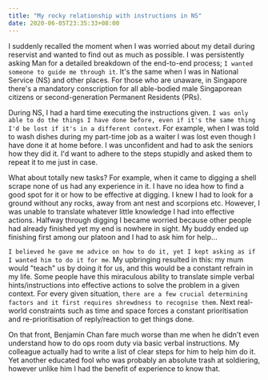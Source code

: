 ```yaml
---
title: "My rocky relationship with instructions in NS"
date: 2020-06-05T23:35:33+08:00
---
```


I suddenly recalled the moment when I was worried about my detail during reservist and wanted to find out as much as possible. I was persistently asking Man for a detailed breakdown of the end-to-end process; `I wanted someone to guide me through it`. It's the same when I was in National Service (NS) and other places. For those who are unaware, in Singapore there's a mandatory conscription for all able-bodied male Singaporean citizens or second-generation Permanent Residents (PRs). 

During NS, I had a hard time executing the instructions given. `I was only able to do the things I have done before, even if it's the same thing I'd be lost if it's in a different context`. For example, when I was told to wash dishes during my part-time job as a waiter I was lost even though I have done it at home before. I was unconfident and had to ask the seniors how they did it. I'd want to adhere to the steps stupidly and asked them to repeat it to me just in case. 

What about totally new tasks? For example, when it came to digging a shell scrape none of us had any experience in it. I have no idea how to find a good spot for it or how to be effective at digging. I knew I had to look for a ground without any rocks, away from ant nest and scorpions etc. However, I was unable to translate whatever little knowledge I had into effective actions. Halfway through digging I became worried because other people had already finished yet my end is nowhere in sight. My buddy ended up finishing first among our platoon and I had to ask him for help... 

`I believed he gave me advice on how to do it, yet I kept asking as if I wanted him to do it for me`. My upbringing resulted in this: my mum would "teach" us by doing it for us, and this would be a constant refrain in my life. Some people have this miraculous ability to translate simple verbal hints/instructions into effective actions to solve the problem in a given context. For every given situation, `there are a few crucial determining factors and it first requires shrewdness to recognise them`. Next real-world constraints such as time and space forces a constant prioritisation and re-prioritisation of reply/reaction to get things done. 

On that front, Benjamin Chan fare much worse than me when he didn't even understand how to do ops room duty via basic verbal instructions. My colleague actually had to write a list of clear steps for him to help him do it. Yet another educated fool who was probably an absolute trash at soldiering, however unlike him I had the benefit of experience to know that.